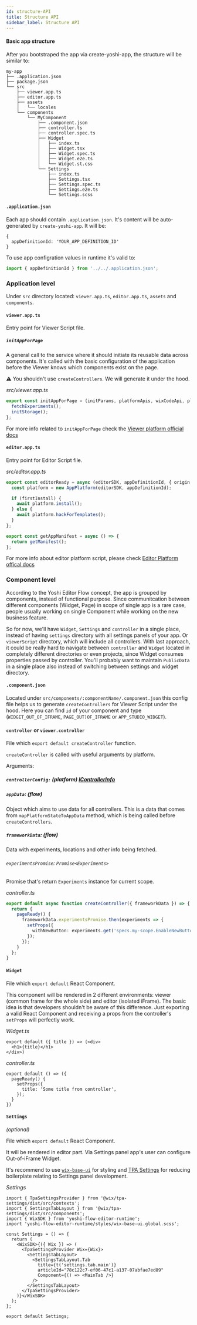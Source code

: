 ```yaml
---
id: structure-API
title: Structure API
sidebar_label: Structure API
---
```


#### Basic app structure
After you bootstraped the app via create-yoshi-app, the structure will be similar to:
```
my-app
├── .application.json
├── package.json
└── src
    ├── viewer.app.ts
    ├── editor.app.ts
    ├── assets
    │   └── locales
    └── components
        └── MyComponent
            ├── .component.json
            ├── controller.ts
            ├── controller.spec.ts
            ├── Widget
            │   ├── index.ts
            │   ├── Widget.tsx
            │   ├── Widget.spec.ts
            │   ├── Widget.e2e.ts
            │   └── Widget.st.css
            └── Settings
                ├── index.ts
                ├── Settings.tsx
                ├── Settings.spec.ts
                ├── Settings.e2e.ts
                └── Settings.scss
```

#### `.application.json`
Each app should contain `.application.json`. It's content will be auto-generated by `create-yoshi-app`.
It will be:
```
{
  appDefinitionId: 'YOUR_APP_DEFINITION_ID'
}
```
To use app configration values in runtime it's valid to:
```ts
import { appDefinitionId } from '../../.application.json';
```


### Application level
Under `src` directory located: `viewer.app.ts`, `editor.app.ts`, `assets` and `components`.
#### `viewer.app.ts`
Entry point for Viewer Script file.

##### `initAppForPage`
A general call to the service where it should initiate its reusable data across components.
It's called with the basic configuration of the application before the Viewer knows which components exist on the page.

⚠️ You shouldn't use `createControllers`. We will generate it under the hood.

*src/viewer.app.ts*
```ts
export const initAppForPage = (initParams, platformApis, wixCodeApi, platformServicesApis) => {
  fetchExperiments();
  initStorage();
};
```

For more info related to `initAppForPage` check the [Viewer platform official docs](https://bo.wix.com/wix-docs/client/client-viewer-platform/articles/lifecycle#client-viewer-platform_articles_lifecycle_initappforpage)

#### `editor.app.ts`
Entry point for Editor Script file.

*src/editor.app.ts*
```ts
export const editorReady = async (editorSDK, appDefinitionId, { origin, firstInstall }) => {
  const platform = new AppPlatform(editorSDK, appDefinitionId);

  if (firstInstall) {
    await platform.install();
  } else {
    await platform.hackForTemplates();
  }
};

export const getAppManifest = async () => {
  return getManifest();
};
```

For more info about editor platform script, please check [Editor Platform offical docs](https://bo.wix.com/wix-docs/client/editor-platform/editor-application-reference/editor-platform-app)


### Component level
According to the Yoshi Editor Flow concept, the app is grouped by components, instead of functional purpose. Since communitcation between different components (Widget, Page) in scope of single app is a rare case, people usually working on single Component while working on the new business feature.

So for now, we'll have `Widget`, `Settings` and `controller` in a single place, instead of having `settings` directory with all settings panels of your app. Or `viewerScript` directory, which will include all controllers. With last approach, it could be really hard to navigate between `controller` and `Widget` located in completely different directories or even projects, since Widget consumes properties passed by controller. You'll probably want to maintain `PublicData` in a single place also instead of switching between settings and widget directory.

#### `.component.json`
Located under `src/components/:componentName/.component.json` this config file helps us to generate `createControllers` for Viewer Script under the hood. Here you can find `id` of your component and type (`WIDGET_OUT_OF_IFRAME`, `PAGE_OUT)OF_IFRAME` or `APP_STUDIO_WIDGET`).

#### `controller` or `viewer.controller`
File which `export default createController` function.

`createController` is called with useful arguments by platform.

Arguments:
##### `controllerConfig:` *(platform)* [IControllerInfo](https://bo.wix.com/wix-docs/client/client-viewer-platform/articles/lifecycle#client-viewer-platform_articles_lifecycle_controllerinfo)
##### `appData`: *(flow)*
Object which aims to use data for all controllers. This is a data that comes from `mapPlatformStateToAppData` method, which is being called before `createControllers`.

##### `frameworkData`: *(flow)*
Data with experiments, locations and other info being fetched.
###### `experimentsPromise`: `Promise<Experiments>`
Promise that's return `Experiments` instance for current scope.

*controller.ts*
```ts
export default async function createController({ frameworkData }) => {
  return {
    pageReady() {
      frameworkData.experimentsPromise.then(experiments => {
        setProps({
          withNewButton: experiments.get('specs.my-scope.EnableNewButton'),
        });
      });
    }
  };
}
```

#### `Widget`
File which `export default` React Component.

This component will be rendered in 2 different environments: viewer (common frame for the whole side) and editor (isolated iFrame).
The basic idea is that developers shouldn't be aware of this difference.
Just exporting a valid React Component and receiving a props from the controller's `setProps` will perfectly work.

*Widget.ts*
```tsx
export default ({ title }) => (<div>
  <h1>{title}</h1>
</div>)
```

*controller.ts*
```tsx
export default () => ({
  pageReady() {
    setProps({
      title: 'Some title from controller',
    });
  }
})
```

#### `Settings`
*(optional)*

File which `export default` React Component.

It will be rendered in editor part. Via Settings panel app's user can configure Out-of-iFrame Widget.

It's recommend to use [`wix-base-ui`](https://github.com/wix-private/wix-base-ui) for styling and [TPA Settings](https://github.com/wix-private/tpa-settings) for reducing boilerplate relating to Settings panel development.

*Settings*
```tsx
import { TpaSettingsProvider } from '@wix/tpa-settings/dist/src/contexts';
import { SettingsTabLayout } from '@wix/tpa-settings/dist/src/components';
import { WixSDK } from 'yoshi-flow-editor-runtime';
import 'yoshi-flow-editor-runtime/styles/wix-base-ui.global.scss';

const Settings = () => {
  return (
    <WixSDK>{({ Wix }) => (
      <TpaSettingsProvider Wix={Wix}>
        <SettingsTabLayout>
          <SettingsTabLayout.Tab
            title={t('settings.tab.main')}
            articleId="78c122c7-ef06-47c1-a137-07abfae7ed89"
            Component={() => <MainTab />}
          />
        </SettingsTabLayout>
      </TpaSettingsProvider>
    )}</WixSDK>
  );
};

export default Settings;
```
